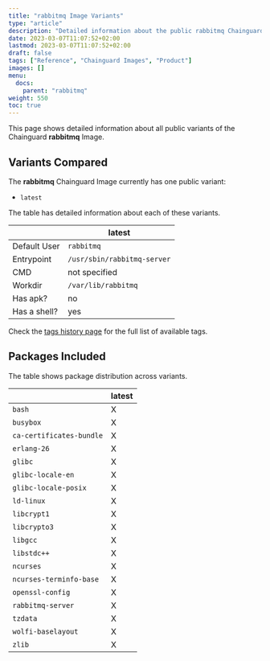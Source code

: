 ```yaml
---
title: "rabbitmq Image Variants"
type: "article"
description: "Detailed information about the public rabbitmq Chainguard Image variants"
date: 2023-03-07T11:07:52+02:00
lastmod: 2023-03-07T11:07:52+02:00
draft: false
tags: ["Reference", "Chainguard Images", "Product"]
images: []
menu:
  docs:
    parent: "rabbitmq"
weight: 550
toc: true
---
```


This page shows detailed information about all public variants of the Chainguard **rabbitmq** Image.

## Variants Compared
The **rabbitmq** Chainguard Image currently has one public variant: 

- `latest`

The table has detailed information about each of these variants.

|              | latest                      |
|--------------|-----------------------------|
| Default User | `rabbitmq`                  |
| Entrypoint   | `/usr/sbin/rabbitmq-server` |
| CMD          | not specified               |
| Workdir      | `/var/lib/rabbitmq`         |
| Has apk?     | no                          |
| Has a shell? | yes                         |

Check the [tags history page](/chainguard/chainguard-images/reference/rabbitmq/tags_history/) for the full list of available tags.

## Packages Included
The table shows package distribution across variants.

|                          | latest |
|--------------------------|--------|
| `bash`                   | X      |
| `busybox`                | X      |
| `ca-certificates-bundle` | X      |
| `erlang-26`              | X      |
| `glibc`                  | X      |
| `glibc-locale-en`        | X      |
| `glibc-locale-posix`     | X      |
| `ld-linux`               | X      |
| `libcrypt1`              | X      |
| `libcrypto3`             | X      |
| `libgcc`                 | X      |
| `libstdc++`              | X      |
| `ncurses`                | X      |
| `ncurses-terminfo-base`  | X      |
| `openssl-config`         | X      |
| `rabbitmq-server`        | X      |
| `tzdata`                 | X      |
| `wolfi-baselayout`       | X      |
| `zlib`                   | X      |

